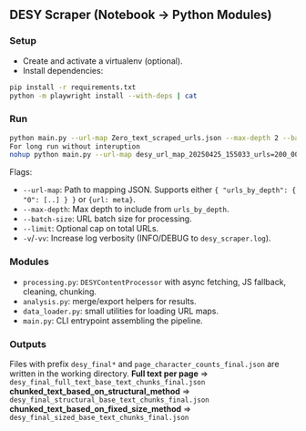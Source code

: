 ## DESY Scraper (Notebook → Python Modules)

### Setup
- Create and activate a virtualenv (optional).
- Install dependencies:

```bash
pip install -r requirements.txt
python -m playwright install --with-deps | cat
```

### Run

```bash
python main.py --url-map Zero_text_scraped_urls.json --max-depth 2 --batch-size 100 --limit 1000
For long run without interuption
nohup python main.py --url-map desy_url_map_20250425_155033_urls=200_000_dedup.json --max-depth 2 --batch-size 100 --limit 1000 > scraper.log 2>&1 &
```

Flags:
- `--url-map`: Path to mapping JSON. Supports either `{ "urls_by_depth": { "0": [..] } }` or `{url: meta}`.
- `--max-depth`: Max depth to include from `urls_by_depth`.
- `--batch-size`: URL batch size for processing.
- `--limit`: Optional cap on total URLs.
- `-v`/`-vv`: Increase log verbosity (INFO/DEBUG to `desy_scraper.log`).

### Modules
- `processing.py`: `DESYContentProcessor` with async fetching, JS fallback, cleaning, chunking.
- `analysis.py`: merge/export helpers for results.
- `data_loader.py`: small utilities for loading URL maps.
- `main.py`: CLI entrypoint assembling the pipeline.

### Outputs
Files with prefix `desy_final*` and `page_character_counts_final.json` are written in the working directory.
**Full text per page** => `desy_final_full_text_base_text_chunks_final.json`  
**chunked_text_based_on_structural_method** => `desy_final_structural_base_text_chunks_final.json`  
**chunked_text_based_on_fixed_size_method** => `desy_final_sized_base_text_chunks_final.json`

